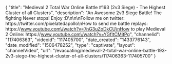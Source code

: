 {
    "title": "Medieval 2 Total War Online Battle #193 (2v3 Siege) -  The Highest Cluster of all Clusters",
    "description": "An Awesome 2v3 Siege Battle!  The fighting Never stops!  Enjoy :D\n\n\nFollow me on twitter: https:\/\/twitter.com\/pixelatedapollo\nHow to send me battle replays: https:\/\/www.youtube.com\/watch?v=7nG3uZoDkCU\nHow to play Medieval 2 Online: https:\/\/www.youtube.com\/watch?v=YGfItCMitPg",
    "channelid": "117406363",
    "videoid": "117405700",
    "date_created": "1433776143",
    "date_modified": "1506478252",
    "type": "captivate",
    "layout": "channelVideo",
    "url": "\/evacuating\/medieval-2-total-war-online-battle-193-2v3-siege-the-highest-cluster-of-all-clusters\/117406363-117405700"
}